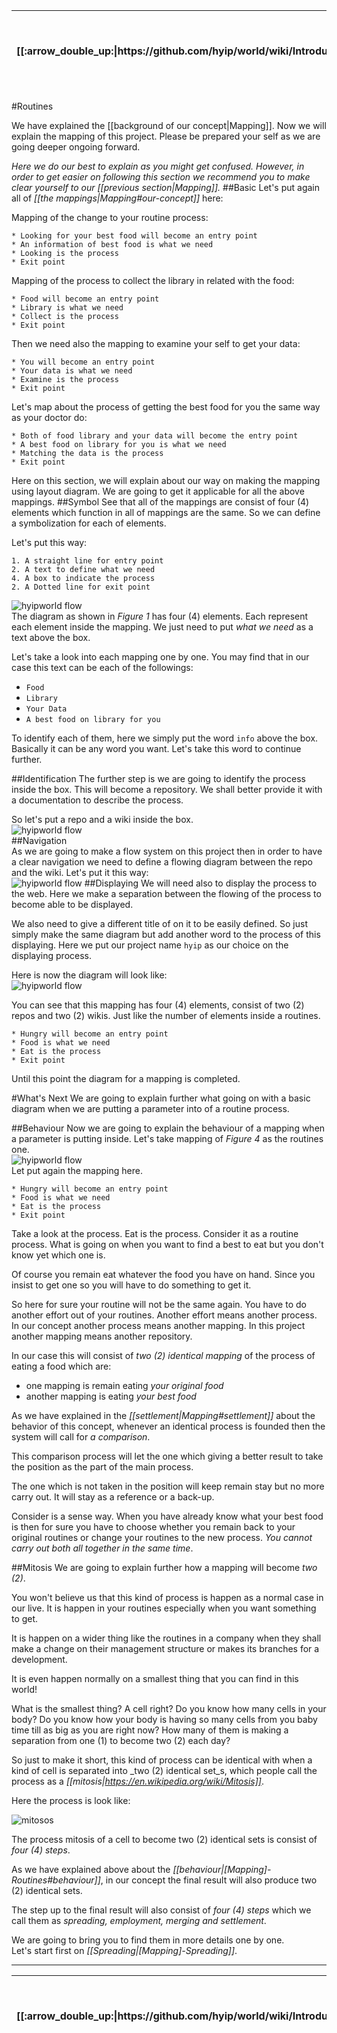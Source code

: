 <table>
  <thead>
    <tr>
      <th>[[:arrow_double_up:|https://github.com/hyip/world/wiki/Introduction]]</th>
      <th>[[:arrow_up_small:|https://github.com/hyipworld/hyipworld.github.io/wiki/Introduction]]</th>
      <th>[[:rewind:|Introduction]] [[Intro|Introduction]]</th>
      <th>[[:arrow_backward:|Mapping]] [[Prev|Mapping]]</th>
      <th>[[:repeat:|[Mapping]-Routines]] [[Reload|[Mapping]-Routines]]</th>
      <th>[[Next|[Mapping]-Spreading]] [[:arrow_forward:|[Mapping]-Spreading]]</th>
      <th>[[Last|maps]] [[:fast_forward:|maps]]</th>
      <th>[[:arrow_down_small:|https://github.com/hyip/rating]]</th>
      <th>[[:arrow_double_down:|https://github.com/hyip/rating/wiki/Introduction]]</th>
    </tr>
  </thead>
</table>
#Routines

We have explained the [[background of our concept|Mapping]]. Now we will explain the mapping of this project. Please be prepared your self as we are going deeper ongoing forward.

_Here we do our best to explain as you might get confused. However, in order to get easier on following this section we recommend you to make clear yourself to our [[previous section|Mapping]]._
##Basic
Let's put again all of _[[the mappings|Mapping#our-concept]]_ here:

Mapping of the change to your routine process:
```
* Looking for your best food will become an entry point
* An information of best food is what we need 
* Looking is the process
* Exit point  
```
Mapping of the process to collect the library in related with the food:
```
* Food will become an entry point
* Library is what we need 
* Collect is the process
* Exit point  
```
Then we need also the mapping to examine your self to get your data:
```
* You will become an entry point
* Your data is what we need 
* Examine is the process
* Exit point  
```
Let's map about the process of getting the best food for you the same way as your doctor do:
```
* Both of food library and your data will become the entry point
* A best food on library for you is what we need 
* Matching the data is the process
* Exit point  
```
Here on this section, we will explain about our way on making the mapping using layout diagram. We are going to get it applicable for all the above mappings.
##Symbol
See that all of the mappings are consist of four (4) elements which function in all of mappings are the same. So we can define a symbolization for each of elements. 

Let's put this way:
```
1. A straight line for entry point
2. A text to define what we need
4. A box to indicate the process 
2. A Dotted line for exit point
``` 
![hyipworld flow](https://hyipworld.github.io/images/github/doc/figure1.png)  
The diagram as shown in _Figure 1_ has four (4) elements. Each represent each element inside the mapping. We just need to put _what we need_ as a text above the box. 

Let's take a look into each mapping one by one. You may find that in our case this text can be each of the followings:
* `Food`
* `Library`
* `Your Data`
* `A best food on library for you`  
  
To identify each of them, here we simply put the word `info` above the box. Basically it can be any word you want. Let's take this word to continue further.

##Identification
The further step is we are going to identify the process inside the box. This will become a repository. We shall better provide it with a documentation to describe the process. 

So let's put a repo and a wiki inside the box.  
![hyipworld flow](https://hyipworld.github.io/images/github/doc/figure2.png)  
##Navigation  
As we are going to make a flow system on this project then in order to have a clear navigation we need to define a flowing diagram between the repo and the wiki. Let's put it this way:  
![hyipworld flow](https://hyipworld.github.io/images/github/doc/figure3.png)
##Displaying
We will need also to display the process to the web. Here we make a separation between the flowing of the process to become able to be displayed. 

We also need to give a different title of on it to be easily defined. So just simply make the same diagram but add another word to the process of this displaying. Here we put our project name `hyip` as our choice on the displaying process.   

Here is now the diagram will look like:  
![hyipworld flow](https://hyipworld.github.io/images/github/doc/figure4.png)  

You can see that this mapping has four (4) elements, consist of two (2) repos and two (2) wikis. Just like the number of elements inside a routines.
```
* Hungry will become an entry point
* Food is what we need 
* Eat is the process
* Exit point  
```

Until this point the diagram for a mapping is completed.

#What's Next
We are going to explain further what going on with a basic diagram when we are putting a parameter into of a routine process. 

##Behaviour
Now we are going to explain the behaviour of a mapping when a parameter is putting inside.
Let's take mapping of _Figure 4_ as the routines one.  
![hyipworld flow](https://hyipworld.github.io/images/github/doc/figure4.png)  
Let put again the mapping here.
```  
* Hungry will become an entry point
* Food is what we need 
* Eat is the process
* Exit point  
```
Take a look at the process. Eat is the process. Consider it as a routine process. What is going on when you want to find a best to eat but you don't know yet which one is.

Of course you remain eat whatever the food you have on hand. Since you insist to get one so you will have to do something to get it.

So here for sure your routine will not be the same again. You have to do another effort out of your routines. Another effort means another process. In our concept another process means another mapping. In this project another mapping means another repository.

In our case this will consist of _two (2) identical mapping_ of the process of eating a food which are:
 
* one mapping is remain eating _your original food_
* another mapping is eating _your best food_

As we have explained in the _[[settlement|Mapping#settlement]]_ about the behavior of this concept, whenever an identical process is founded then the system will call for _a comparison_.

This comparison process will let the one which giving a better result to take the position as the part of the main process. 

The one which is not taken in the position will keep remain stay but no more carry out. It will stay as a reference or a back-up.

Consider is a sense way. When you have already know what your best food is then for sure you have to choose whether you remain back to your original routines or change your routines to the new process. _You cannot carry out both all together in the same time_.

##Mitosis
We are going to explain further how a mapping will become _two (2)_. 

You won't believe us that this kind of process is happen as a normal case in our live. It is happen in your routines especially when you want something to get. 

It is happen on a wider thing like the routines in a company when they shall make a change on their management structure or makes its branches for a development.

It is even happen normally on a smallest thing that you can find in this world!

What is the smallest thing? A cell right? Do you know how many cells in your body? Do you know how your body is having so many cells from you baby time till as big as you are right now? How many of them is making a separation from one (1) to become two (2) each day?

So just to make it short, this kind of process can be identical with when a kind of cell is separated into _two (2) identical set_s, which people call the process as a _[[mitosis|https://en.wikipedia.org/wiki/Mitosis]]_.

Here the process is look like:  

![mitosos](https://tophyipmonitor.files.wordpress.com/2015/10/mitosis.jpg)  

The process mitosis of a cell to become two (2) identical sets is consist of _four (4) steps_. 

As we have explained above about the _[[behaviour|[Mapping]-Routines#behaviour]]_, in our concept the final result will also produce two (2) identical sets. 

The step up to the final result will also consist of _four (4) steps_ which we call them as _spreading, employment, merging and settlement_. 

We are going to bring you to find them in more details one by one.  
Let's start first on _[[Spreading|[Mapping]-Spreading]]_.
***
<table>
  <thead>
    <tr>
      <th>[[:arrow_double_up:|https://github.com/hyip/world/wiki/Introduction]]</th>
      <th>[[:arrow_up_small:|https://github.com/hyipworld/hyipworld.github.io/wiki/Introduction]]</th>
      <th>[[:rewind:|Introduction]] [[Intro|Introduction]]</th>
      <th>[[:arrow_backward:|Mapping]] [[Prev|Mapping]]</th>
      <th>[[:repeat:|[Mapping]-Routines]] [[Reload|[Mapping]-Routines]]</th>
      <th>[[Next|[Mapping]-Spreading]] [[:arrow_forward:|[Mapping]-Spreading]]</th>
      <th>[[Last|maps]] [[:fast_forward:|maps]]</th>
      <th>[[:arrow_down_small:|https://github.com/hyip/rating]]</th>
      <th>[[:arrow_double_down:|https://github.com/hyip/rating/wiki/Introduction]]</th>
    </tr>
  </thead>
</table>